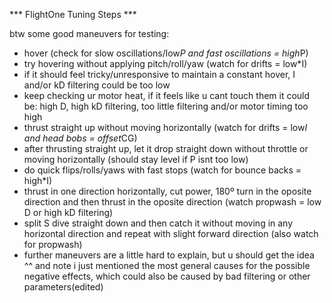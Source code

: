 *** FlightOne Tuning Steps ***


btw some good maneuvers for testing:
* hover (check for slow oscillations/low*P and fast oscillations = high*P)
* try hovering without applying pitch/roll/yaw (watch for drifts = low*I)
* if it should feel tricky/unresponsive to maintain a constant hover, I and/or kD filtering could be too low
* keep checking ur motor heat, if it feels like u cant touch them it could be: high D, high kD filtering, too little filtering and/or motor timing too high
* thrust straight up without moving horizontally (watch for drifts = low*I and head bobs = offset*CG)
* after thrusting straight up, let it drop straight down without throttle or moving horizontally (should stay level if P isnt too low)
* do quick flips/rolls/yaws with fast stops (watch for bounce backs = high*I)
* thrust in one direction horizontally, cut power, 180º turn in the oposite direction and then thrust in the oposite direction (watch propwash = low D or high kD filtering)
* split S dive straight down and then catch it without moving in any horizontal direction and repeat with slight forward direction (also watch for propwash)
* further maneuvers are a little hard to explain, but u should get the idea ^^
and note i just mentioned the most general causes for the possible negative effects, which could also be caused by bad filtering or other parameters(edited)